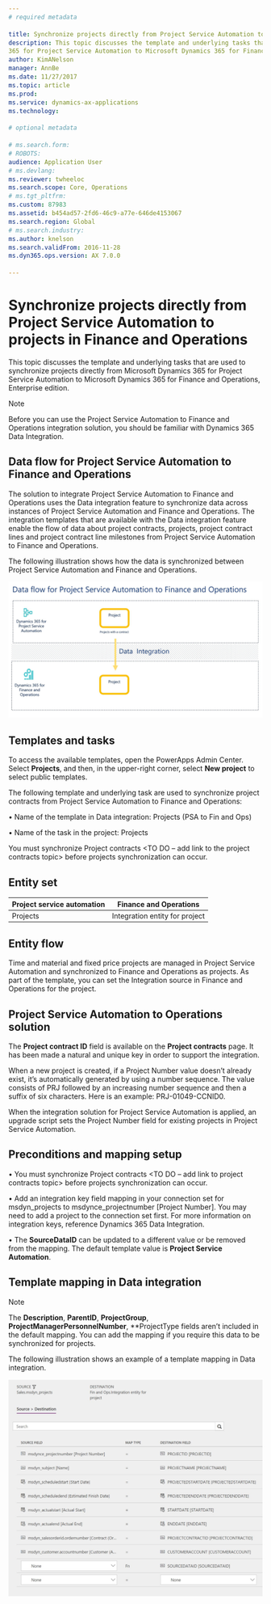 ```yaml
---
# required metadata

title: Synchronize projects directly from Project Service Automation to projects  in Finance and Operations
description: This topic discusses the template and underlying tasks that are used to synchronize projects directly from Microsoft Dynamics 
365 for Project Service Automation to Microsoft Dynamics 365 for Finance and Operations, Enterprise edition.
author: KimANelson
manager: AnnBe
ms.date: 11/27/2017
ms.topic: article
ms.prod: 
ms.service: dynamics-ax-applications
ms.technology: 

# optional metadata

# ms.search.form: 
# ROBOTS: 
audience: Application User
# ms.devlang: 
ms.reviewer: twheeloc
ms.search.scope: Core, Operations
# ms.tgt_pltfrm: 
ms.custom: 87983
ms.assetid: b454ad57-2fd6-46c9-a77e-646de4153067
ms.search.region: Global
# ms.search.industry: 
ms.author: knelson
ms.search.validFrom: 2016-11-28
ms.dyn365.ops.version: AX 7.0.0

---
```

# Synchronize projects directly from Project Service Automation to projects in Finance and Operations

This topic discusses the template and underlying tasks that are used to synchronize projects directly from Microsoft Dynamics 365 for 
Project Service Automation to Microsoft Dynamics 365 for Finance and Operations, Enterprise edition.

> [!NOTE] 
> Before you can use the Project Service Automation to Finance and Operations integration solution, you should be familiar with 
Dynamics 365 Data Integration.

## Data flow for Project Service Automation to Finance and Operations
The solution to integrate Project Service Automation to Finance and Operations uses the Data integration feature to synchronize 
data across instances of Project Service Automation and Finance and Operations. The integration templates that are available with the
Data integration feature enable the flow of data about project contracts, projects, project contract lines and project contract line 
milestones from Project Service Automation to Finance and Operations. 

The following illustration shows how the data is synchronized between Project Service Automation and Finance and Operations.

[![Data flow for Project service automation](./media/ProjectFlow.JPG)](./media/ProjectFlow.JPG) 

## Templates and tasks
To access the available templates, open the PowerApps Admin Center. 
Select **Projects**, and then, in the upper-right corner, select **New project** to select public templates.

The following template and underlying task are used to synchronize project contracts from Project Service Automation to Finance and 
Operations:

•	Name of the template in Data integration: Projects (PSA to Fin and Ops)

•	Name of the task in the project: Projects 

You must synchronize Project contracts <TO DO – add link to the project contracts topic> before projects synchronization can occur.

## Entity set

| Project service automation  | Finance and Operations      |
|-------------------------|--------------------------------|
| Projects                  | Integration entity for project |


## Entity flow

Time and material and fixed price projects are managed in Project Service Automation and synchronized to Finance and Operations as 
projects. As part of the template, you can set the Integration source in Finance and Operations for the project.

## Project Service Automation to Operations solution

The **Project contract ID** field is available on the **Project contracts** page. It has been made a natural and unique key in order 
to support the integration.

When a new project is created, if a Project Number value doesn’t already exist, it’s automatically generated by using a number sequence. The value consists of PRJ followed by an increasing number sequence and then a suffix of six characters. Here is an example: PRJ-01049-CCNID0.

When the integration solution for Project Service Automation <TO DO: link the top level document link where we will be adding the 
instructions for applying the PSA solution> is applied, an upgrade script sets the Project Number field for existing projects in Project
Service Automation.

## Preconditions and mapping setup

•	You must synchronize Project contracts <TO DO – add link to project contracts topic> before projects synchronization can occur.

•	Add an integration key field mapping in your connection set for msdyn_projects to msdynce_projectnumber [Project Number]. You may need
to add a project to the connection set first. For more information on integration keys, reference Dynamics 365 Data Integration.

•	The **SourceDataID** can be updated to a different value or be removed from the mapping. The default template value is **Project Service 
Automation**.

## Template mapping in Data integration

> [!NOTE] 
> The **Description**, **ParentID**, **ProjectGroup**, **ProjectManagerPersonnelNumber**, **ProjectType fields aren’t included in the 
default mapping. You can add the mapping if you require this data to be synchronized for projects.

The following illustration shows an example of a template mapping in Data integration.

[![Template mapping for project](./media/ProjectTemplateMapping.JPG)](./media/ProjectTemplateMapping.JPG) 
